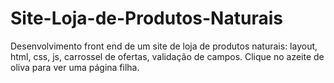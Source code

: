 # Site-Loja-de-Produtos-Naturais
Desenvolvimento front end de um site de loja de produtos naturais: layout, html, css, js, carrossel de ofertas, validação de campos. Clique no azeite de oliva para ver uma página filha.

